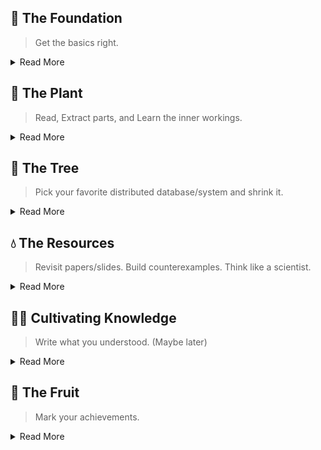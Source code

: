 ## 🌱 The Foundation
> Get the basics right.

<details>
<summary>Read More</summary>

#### Core Distributed Systems Algorithms from [Wiki](https://en.wikipedia.org/wiki/Distributed_algorithm)
- [Atomic Commit](https://github.com/dsorchard/two_pc): 2 phase commit, replica, atomic commit
- Consensus: Paxos, Raft
- [Leader Election](https://github.com/dsorchard/distributed_leader_election): `Layered BFS`, `Flood Max` 
- Mutual Exclusion: Chubby Lock vs [Theory Dist. Locks](https://github.com/dsorchard/Distributed-MutualExclusion)
- [Reliable Broadcast](https://github.com/dsorchard/swim_impl): SWIM, gossip, disseminator, incarnation
- Replication: RAID, Deduplicate, CRDT
- Retry Strategy: At least once, At most once, Exactly once
- Spanning Tree: MST
- [Snapshot](https://github.com/dsorchard/distributed_snapshot.git): Chandy-Lamport, Vector Clock, VRPC (library)
- Clocks: Vector Clock, Matrix Clock, HLC

#### More Distributed Systems Concepts
- HA/keepalive: Central Service, HA state added to multi-raft
- RPC client: socket, RPC, DMA, RDMA, REST, n/w protocols
- Load balancer proxy/Fanout: Prometheus, JunoDB
- Shuffling: Spark, Uber's Remote Shuffling Service
- Resource Allocation: Spark Resource Allocator, Dead Lock Detection using Resource Allocation Graph
- Checkpointing and Recovery: Koo and Toueg’s Protocol
- Synchronizer:
- Symmetry breaking: Leader election in Ring

#### Popular Library Usage

- [Hashicorp Gossip & Consistent Hashing](https://github.com/dsorchard/dist_kv): Gossip, Consistent Hashing, Virtual Node, Replication, Rebalancing
- [Hashicorp Raft](https://github.com/dsorchard/raft_kv): Raft, Not Multi Raft
- Etcd Membership/Lock:
- DragonBoat Multi Raft: Multi Raft, Sharding
- Snapshot: Distributed Snapshot
- 2PC or Saga: Txn, 2PC
- DistributedClocks GoVector: Use DistributedClocks/GoVector
- lafikl HLC: Use lafikl/hlc
- Client + HLC: Read your writes
- Chord Distributed Hash Table

#### Misc
- [embedded server](https://github.com/dsorchard/tiny-embedded-server): `Sockets`
- [geo-spark-lite](https://github.com/dsorchard/spatial-spark-rdd): `Spark RDD`, `Apache Sedona`, `Spatial Indexing`
- [network topology optimizer](https://github.com/dsorchard/network_topology_optimizer): `Heuristics`, `Topology`

</details>

## 🌿 The Plant
> Read, Extract parts, and Learn the inner workings.

<details>
<summary>Read More</summary>

#### Individual components
- Raft WAL
- [Distributed Gossip Cache](https://github.com/dsorchard/gossipcache): Gossip, Consistent Hashing, LRU
- Distributed Txn
- VFS: From Dragonboat library
- HA Checker
- Load Balancer Proxy

#### MatrixOrigin Parts
- RAFT Log Service
- Distributed Gossip Cache
- RPC Client
- Distributed Txn

#### E2E Products
- Distributed KV Store: 2PC, Gossip, Consistent/Range Partitioning, RAFT WAL, HA, Etcd, Proxy (load balancer), Stats
- Distributed Execution Engine: Like Spark, VFS, Cache, Process, Checkpointing, Snapshot, Rate Limiting
- Distributed Query Engine: 2PC, RPC module, VRPC tracing, Catalog, Agg Fn, Binder, Type Coercion, Use Stats in Optimizer

#### Shrunk Distributed Database Systems
- [junodb-lite](https://github.com/dsorchard/junodb_lite): KV Server, Distributed System, Etcd
- Etcd Lite

</details>

## 🌳 The Tree
> Pick your favorite distributed database/system and shrink it.

<details>
<summary>Read More</summary>

#### Distributed Database/Cache/Storage Systems
- JunoDB
- Etcd
- MatrixOrigin
- TiDB
- CockroachDB

</details>

## 💧 The Resources
> Revisit papers/slides. Build counterexamples. Think like a scientist.

<details>
<summary>Read More</summary>

#### Books
- [Patterns of Distributed Systems](https://martinfowler.com/articles/patterns-of-distributed-systems/) - `Spanner` 2PC etc.
- [Designing Data-Intensive Applications](https://a.co/d/hwmSC1o)

#### Papers read
- Dynamo Paper
- SWIM Paper
- Spanner Paper

#### Papers [Pending]
- Chord DT Paper

</details>

## 👨‍🌾 Cultivating Knowledge
> Write what you understood. (Maybe later)

<details>
<summary>Read More</summary>

#### Published Resources
- [Using spark for spatial data management](https://medium.com/sys-base/spatial-partitioned-rdd-using-kd-tree-in-spark-102e0b53564b) - Spark RDD, KD Tree

</details>

## 🥭 The Fruit
> Mark your achievements.

<details>
<summary>Read More</summary>

</details>
